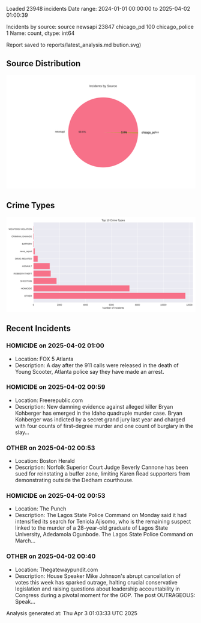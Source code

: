 
Loaded 23948 incidents
Date range: 2024-01-01 00:00:00 to 2025-04-02 01:00:39

Incidents by source:
source
newsapi           23847
chicago_pd          100
chicago_police        1
Name: count, dtype: int64

Report saved to reports/latest_analysis.md
bution.svg)

## Source Distribution
![Source Distribution](images/source_distribution.svg)

## Crime Types
![Crime Types](images/crime_types.svg)

## Recent Incidents

### HOMICIDE on 2025-04-02 01:00
- Location: FOX 5 Atlanta
- Description: A day after the 911 calls were released in the death of Young Scooter, Atlanta police say they have made an arrest.


### HOMICIDE on 2025-04-02 00:59
- Location: Freerepublic.com
- Description: New damning evidence against alleged killer Bryan Kohberger has emerged in the Idaho quadruple murder case. Bryan Kohberger was indicted by a secret grand jury last year and charged with four counts of first-degree murder and one count of burglary in the slay…


### OTHER on 2025-04-02 00:53
- Location: Boston Herald
- Description: Norfolk Superior Court Judge Beverly Cannone has been sued for reinstating a buffer zone, limiting Karen Read supporters from demonstrating outside the Dedham courthouse.


### HOMICIDE on 2025-04-02 00:53
- Location: The Punch
- Description: The Lagos State Police Command on Monday said it had intensified its search for Teniola Ajisomo, who is the remaining suspect linked to the murder of a 28-year-old graduate of Lagos State University, Adedamola Ogunbode. The Lagos State Police Command on March…


### OTHER on 2025-04-02 00:40
- Location: Thegatewaypundit.com
- Description: House Speaker Mike Johnson's abrupt cancellation of votes this week has sparked outrage, halting crucial conservative legislation and raising questions about leadership accountability in Congress during a pivotal moment for the GOP.
The post OUTRAGEOUS: Speak…

Analysis generated at: Thu Apr  3 01:03:33 UTC 2025
